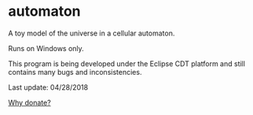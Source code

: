 # automaton
A toy model of the universe in a cellular automaton.

Runs on Windows only.

This program is being developed under the Eclipse CDT platform and still contains many bugs and inconsistencies.

Last update: 04/28/2018


[Why donate?](https://rawgit.com/automaton3d/automaton/master/donate.html)
